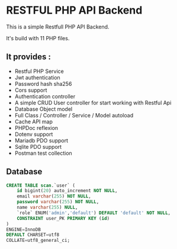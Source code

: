 # RESTFUL PHP API Backend

This is a simple Restfull PHP API Backend.

It's build with 11 PHP files.

## It provides :

 - Restful PHP Service 
 - Jwt authentication 
 - Password hash sha256
 - Cors support
 - Authentication controller 
 - A simple CRUD User controller for start working with Restful Api
 - Database Object model
 - Full Class / Controller / Service / Model autoload
 - Cache API map
 - PHPDoc reflexion 
 - Dotenv support
 - Mariadb PDO support
 - Sqlite PDO support
 - Postman test collection

## Database

```sql
CREATE TABLE scan.`user` (
    id bigint(20) auto_increment NOT NULL,
    email varchar(255) NOT NULL,
    password varchar(255) NOT NULL,
    name varchar(255) NULL,
    `role` ENUM('admin','default') DEFAULT 'default' NOT NULL,
    CONSTRAINT user_PK PRIMARY KEY (id)
)
ENGINE=InnoDB
DEFAULT CHARSET=utf8
COLLATE=utf8_general_ci;
```

